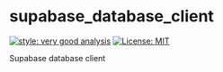# supabase_database_client

[![style: very good analysis][very_good_analysis_badge]][very_good_analysis_link]
[![License: MIT][license_badge]][license_link]

Supabase database client

[license_badge]: https://img.shields.io/badge/license-MIT-blue.svg
[license_link]: https://opensource.org/licenses/MIT
[very_good_analysis_badge]: https://img.shields.io/badge/style-very_good_analysis-B22C89.svg
[very_good_analysis_link]: https://pub.dev/packages/very_good_analysis
